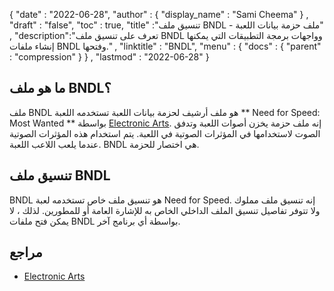 {
  "date" : "2022-06-28",
  "author" : {
    "display_name" : "Sami Cheema"
} ,
  "draft" : "false",
  "toc" : true,
  "title" :"تنسيق ملف BNDL - ملف حزمة بيانات اللعبة" ,
  "description":"تعرف على تنسيق ملف BNDL وواجهات برمجة التطبيقات التي يمكنها إنشاء ملفات BNDL وفتحها." ,
  "linktitle" : "BNDL",
  "menu" : {
    "docs" : {
      "parent" : "compression"
}
} ,
  "lastmod" : "2022-06-28"
}

## ما هو ملف BNDL؟

ملف BNDL هو ملف أرشيف لحزمة بيانات اللعبة تستخدمه اللعبة ** Need for Speed: Most Wanted ** بواسطة [Electronic Arts](https://www.ea.com/). إنه ملف حزمة يخزن أصوات اللعبة وتدفق الصوت لاستخدامها في المؤثرات الصوتية في اللعبة. يتم استخدام هذه المؤثرات الصوتية عندما يلعب اللاعب اللعبة. BNDL هي اختصار للحزمة.

## تنسيق ملف BNDL

BNDL هو تنسيق ملف خاص تستخدمه لعبة Need for Speed. إنه تنسيق ملف مملوك ولا تتوفر تفاصيل تنسيق الملف الداخلي الخاص به للإشارة العامة أو للمطورين. لذلك ، لا يمكن فتح ملفات BNDL بواسطة أي برنامج آخر.

## مراجع

* [Electronic Arts](https://www.ea.com/)

